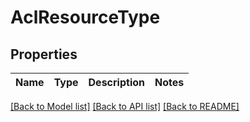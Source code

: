 # AclResourceType


## Properties
Name | Type | Description | Notes
------------ | ------------- | ------------- | -------------

[[Back to Model list]](../ccloud/README.md#documentation-for-models) [[Back to API list]](../ccloud/README.md#documentation-for-api-endpoints) [[Back to README]](../ccloud/README.md)


